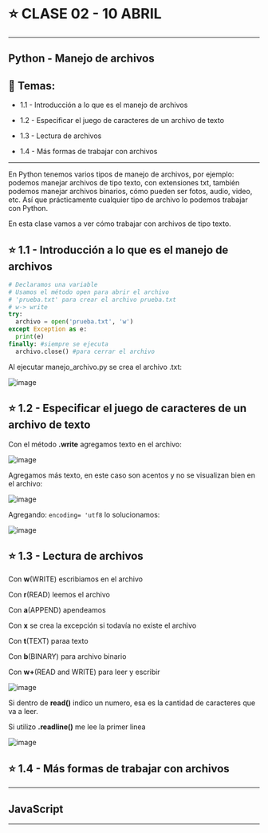 # :star: CLASE 02 - 10 ABRIL

---

## Python - Manejo de archivos

## :book: Temas:

- 1.1 - Introducción a lo que es el manejo de archivos

- 1.2 - Especificar el juego de caracteres de un archivo de texto

- 1.3 - Lectura de archivos

- 1.4 - Más formas de trabajar con archivos

---

En Python tenemos varios tipos de manejo de archivos, por ejemplo: podemos manejar archivos de tipo texto, con extensiones txt, también podemos manejar archivos binarios, cómo pueden ser fotos, audio, video, etc. Así que prácticamente cualquier tipo de archivo lo podemos trabajar con Python.

En esta clase vamos a ver cómo trabajar con archivos de tipo texto.


## :star: 1.1 - Introducción a lo que es el manejo de archivos

```Python
# Declaramos una variable
# Usamos el método open para abrir el archivo
# 'prueba.txt' para crear el archivo prueba.txt
# w-> write
try: 
  archivo = open('prueba.txt', 'w') 
except Exception as e:
  print(e)
finally: #siempre se ejecuta
  archivo.close() #para cerrar el archivo 
```

Al ejecutar manejo_archivo.py se crea el archivo .txt:

![image](https://user-images.githubusercontent.com/72580574/231020336-190d9193-ca60-4395-9575-e4e0cd8354ea.png)


## :star: 1.2 - Especificar el juego de caracteres de un archivo de texto

Con el método **.write** agregamos texto en el archivo:

![image](https://user-images.githubusercontent.com/72580574/231020811-1035a461-8401-4450-b2fb-032ea79b0d21.png)


Agregamos más texto, en este caso son acentos y no se visualizan bien en el archivo:

![image](https://user-images.githubusercontent.com/72580574/231021193-e3d5e58b-46db-48ea-b41e-1c5168c11a9b.png)

Agregando: `encoding= 'utf8`  lo solucionamos:

![image](https://user-images.githubusercontent.com/72580574/231021416-333d9e66-b9ff-4da0-b949-ebc48d174adb.png)



## :star: 1.3 - Lectura de archivos

Con **w**(WRITE) escribiamos en el archivo

Con **r**(READ) leemos el archivo

Con **a**(APPEND) apendeamos

Con **x** se crea la excepción si todavía no existe el archivo

Con **t**(TEXT) paraa texto

Con **b**(BINARY) para archivo binario

Con **w+**(READ and WRITE) para leer y escribir

![image](https://user-images.githubusercontent.com/72580574/231022014-ce6c34d0-d85b-4194-abef-118655b0e049.png)


Si dentro de **read()** indico un numero, esa es la cantidad de caracteres que va a leer.

Si utilizo **.readline()** me lee la primer linea

![image](https://user-images.githubusercontent.com/72580574/231023148-c4635cc5-3aaf-425b-8156-390e25021cfd.png)


## :star: 1.4 - Más formas de trabajar con archivos

---

## JavaScript

---
